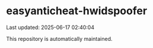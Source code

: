 # easyanticheat-hwidspoofer

Last updated: 2025-06-17 02:40:04

This repository is automatically maintained.

